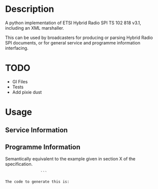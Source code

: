 # Description

A python implementation of ETSI Hybrid Radio SPI TS 102 818 v3.1, including an XML marshaller.

This can be used by broadcasters for producing or parsing Hybrid Radio SPI documents, or for general service and programme information interfacing. 

# TODO

* GI Files
* Tests
* Add pixie dust

# Usage

## Service Information

## Programme Information

Semantically equivalent to the example given in section X of the specification. 

```
                ```

The code to generate this is:

```
```


